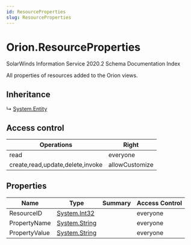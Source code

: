```yaml
---
id: ResourceProperties
slug: ResourceProperties
---
```


# Orion.ResourceProperties

SolarWinds Information Service 2020.2 Schema Documentation Index

All properties of resources added to the Orion views.

## Inheritance

↳ [System.Entity](./../System/Entity)

## Access control

| Operations | Right |
| ------ | ------ |
| read | everyone |
| create,read,update,delete,invoke | allowCustomize |

## Properties

| Name | Type | Summary | Access Control |
| ------ | ------ | ------ | ------ |
| ResourceID | [System.Int32](https://docs.microsoft.com/en-us/dotnet/api/system.int32) |  | everyone |
| PropertyName | [System.String](https://docs.microsoft.com/en-us/dotnet/api/system.string) |  | everyone |
| PropertyValue | [System.String](https://docs.microsoft.com/en-us/dotnet/api/system.string) |  | everyone |

